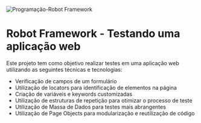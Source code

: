 ![Programação-Robot Framework](https://user-images.githubusercontent.com/62719696/226959739-948d57c0-bbad-463a-9b10-6a520f768941.png)

# Robot Framework - Testando uma aplicação web

Este projeto tem como objetivo realizar testes em uma aplicação web utilizando as seguintes técnicas e tecnologias:

- Verificação de campos de um formulário
- Utilização de locators para identificação de elementos na página
- Criação de variáveis e keywords customizadas
- Utilização de estruturas de repetição para otimizar o processo de teste
- Utilização de Massa de Dados para testes mais abrangentes
- Utilização de Page Objects para modularização e reutilização de código
